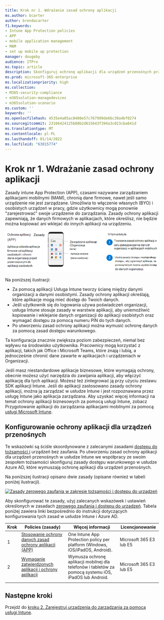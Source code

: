 ```yaml
---
title: Krok nr 1. Wdrażanie zasad ochrony aplikacji
ms.author: bcarter
author: brendacarter
f1.keywords:
- Intune App Protection policies
- APP
- mobile application management
- MAM
- set up mobile ap protection
manager: dougeby
audience: ITPro
ms.topic: article
description: Skonfiguruj ochronę aplikacji dla urządzeń przenośnych przy użyciu zasad ochrony aplikacji (APP), aby zapobiec kopiowaniu i wklejaniu określonych danych firmowych do innych aplikacji.
ms.prod: microsoft-365-enterprise
ms.localizationpriority: high
ms.collection:
- M365-security-compliance
- m365solution-managedevices
- m365solution-scenario
ms.custom: ''
keywords: ''
ms.openlocfilehash: 4535e4a05ac8408e57c767999de66c39a4bf0274
ms.sourcegitcommit: 23166424125b80b2d615643f394a3c023cba641d
ms.translationtype: MT
ms.contentlocale: pl-PL
ms.lasthandoff: 01/14/2022
ms.locfileid: "63015774"
---
```

# <a name="step-1-implement-app-protection-policies"></a>Krok nr 1. Wdrażanie zasad ochrony aplikacji

Zasady intune App Protection (APP), czasami nazywane zarządzaniem aplikacjami mobilnymi (MAM), chronią dane firmowe, nawet jeśli samo urządzenie nie jest zarządzane. Umożliwia to włączenie własnych (BYO) i osobistych urządzeń w pracy, gdzie użytkownicy mogą ponownie "zarejestrować" swoje urządzenie do zarządzania. Zasady ochrony aplikacji zapewniają, że danych firmowych w aplikacjach, które określisz, nie będzie można kopiować ani wklejać do innych aplikacji na urządzeniu.

![Procedura tworzenia zasad ochrony aplikacji](../media/devices/intune-app-steps.png#lightbox)

Na poniższej ilustracji:
- Za pomocą aplikacji Usługa Intune tworzy ścianę między danymi organizacji a danymi osobistymi. Zasady ochrony aplikacji określają, które aplikacje mogą mieć dostęp do Twoich danych.
- Jeśli użytkownik się do logowania używa poświadczeń organizacji, usługa Intune stosuje zasady w warstwie aplikacji, aby uniemożliwić kopiowanie i wklejanie danych organizacji do aplikacji osobistych oraz wymagać dostępu za pomocą numeru PIN do tych danych.
- Po utworzeniu zasad ochrony aplikacji można wymusić ochronę danych za pomocą zasad dostępu warunkowego. 

Ta konfiguracja znacznie zwiększa poziom zabezpieczeń, niemal bez wpływu na środowisko użytkownika.  Pracownicy mogą korzystać z aplikacji, takich jak Office i Microsoft Teams, które znają i lubią, a jednocześnie chronić dane zawarte w aplikacjach i urządzeniach w Organizacji.

Jeśli masz niestandardowe aplikacje biznesowe, które wymagają ochrony, obecnie możesz użyć narzędzia do zawijania aplikacji, aby włączyć aplikację dla tych aplikacji. Możesz też zintegrować ją przy użyciu zestawu SDK aplikacji Intune. Jeśli do aplikacji zastosowano zasady ochrony aplikacji, można ją zarządzać w usłudze Intune i jest rozpoznawana przez usługę Intune jako aplikacja zarządzana. Aby uzyskać więcej informacji na temat ochrony aplikacji biznesowych za pomocą usługi Intune, zobacz Przygotowanie aplikacji do zarządzania aplikacjami mobilnymi za pomocą [usługi Microsoft Intune](/mem/intune/developer/apps-prepare-mobile-application-management).

## <a name="configuring-mobile-app-protection"></a>Konfigurowanie ochrony aplikacji dla urządzeń przenośnych

Te wskazówki są ściśle skoordynowane z zalecanymi zasadami [dostępu do tożsamości i](../security/office-365-security/microsoft-365-policies-configurations.md) urządzeń bez zaufania. Po utworzeniu zasad ochrony aplikacji dla urządzeń przenośnych w usłudze Intune we współpracy ze swoim zespołem tożsamości skonfiguruj zasady dostępu warunkowego w usłudze Azure AD, które wymuszają ochronę aplikacji dla urządzeń przenośnych. 

Na poniższej ilustracji opisano dwie zasady (opisane również w tabeli poniżej ilustracji).

[![Zasady zerowego zaufania w zakresie tożsamości i dostępu do urządzeń](../media/devices/identity-device-starting-point.png#lightbox)](https://github.com/MicrosoftDocs/microsoft-365-docs/raw/public/microsoft-365/media/devices/identity-device-starting-point.png)

Aby skonfigurować te zasady, użyj zalecanych wskazówek i ustawień określonych w zasadach [zerowego zaufania i dostępu do urządzeń](../security/office-365-security/microsoft-365-policies-configurations.md). Tabela poniżej zawiera linki bezpośrednio do instrukcji dotyczących konfigurowania tych zasad w usłudze Intune i Azure AD.


|Krok  |Policies (zasady)  |Więcej informacji  |Licencjonowanie  |
|---------|---------|---------|---------|
|1   |  [Stosowanie ochrony danych zasad ochrony aplikacji (APP)](../security/office-365-security/identity-access-policies.md#apply-app-data-protection-policies)       | One Intune App Protection policy per platform (Windows, iOS/iPadOS, Android).        | Microsoft 365 E3 lub E5        |
|2     | [Wymaganie zatwierdzonych aplikacji i ochrony aplikacji ](../security/office-365-security/identity-access-policies.md#require-approved-apps-and-app-protection)       |  Wymusza ochronę aplikacji mobilnej dla telefonów i tabletów za pomocą systemu iOS, iPadOS lub Android.   |  Microsoft 365 E3 lub E5       |
| | | | |

## <a name="next-steps"></a>Następne kroki

Przejdź do [kroku 2. Zarejestruj urządzenia do zarządzania za pomocą usługi Intune](manage-devices-with-intune-enroll.md). 